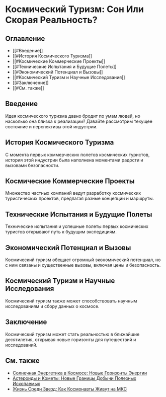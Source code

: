# Космический Туризм: Сон Или Скорая Реальность?

## Оглавление
- [[#Введение]]
- [[#История Космического Туризма]]
- [[#Космические Коммерческие Проекты]]
- [[#Технические Испытания и Будущие Полеты]]
- [[#Экономический Потенциал и Вызовы]]
- [[#Космический Туризм и Научные Исследования]]
- [[#Заключение]]
- [[#См. также]]

## Введение
Идея космического туризма давно бродит по умам людей, но насколько она близка к реализации? Давайте рассмотрим текущее состояние и перспективы этой индустрии.

## История Космического Туризма
С момента первых коммерческих полетов космических туристов, история этой индустрии была наполнена моментами радости и вызовами безопасности.

## Космические Коммерческие Проекты
Множество частных компаний ведут разработку космических туристических проектов, предлагая разные концепции и маршруты.

## Технические Испытания и Будущие Полеты
Технические испытания и успешные полеты первых космических туристов открывают путь к будущим экспедициям.

## Экономический Потенциал и Вызовы
Космический туризм обещает огромный экономический потенциал, но с ним связаны и существенные вызовы, включая цены и безопасность.

## Космический Туризм и Научные Исследования
Космический туризм также может способствовать научным исследованиям и сбору данных о космосе.

## Заключение
Космический туризм может стать реальностью в ближайшие десятилетия, открывая новые горизонты для путешествий и исследований.

## См. также
- [Солнечная Энергетика в Космосе: Новые Горизонты Энергии](solar-energy-in-space-new-frontiers-of-power.md)
- [Астероиды и Кометы: Новые Границы Добычи Полезных Ископаемых](../space/asteroids-and-comets-resource-mining.md)
- [Жизнь Среди Звезд: Как Космонавты Живут на МКС](life-among-the-stars.md)
